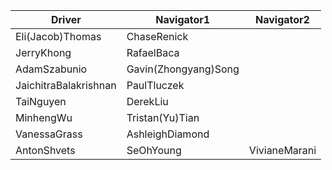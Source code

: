 | Driver | Navigator1 | Navigator2|
|--------|-----------|------------|
|Eli(Jacob)Thomas|ChaseRenick| |
|JerryKhong|RafaelBaca| |
|AdamSzabunio|Gavin(Zhongyang)Song| |
|JaichitraBalakrishnan|PaulTluczek| |
|TaiNguyen|DerekLiu| |
|MinhengWu|Tristan(Yu)Tian| |
|VanessaGrass|AshleighDiamond| |
|AntonShvets|SeOhYoung|VivianeMarani|
